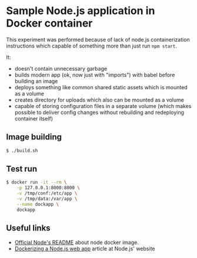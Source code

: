# Sample Node.js application in Docker container

This experiment was performed because of lack of node.js containerization instructions which capable of something more than just run `npm start`.

It:

- doesn't contain unnecessary garbage
- builds modern app (ok, now just with "imports") with babel before building an image
- deploys something like common shared static assets which is mounted as a volume
- creates directory for uploads which also can be mounted as a volume
- capable of storing configuration files in a separate volume (which makes possible to deliver config changes without rebuilding and redeploying container itself)   

## Image building

```bash
$ ./build.sh
```

## Test run

```bash
$ docker run -it --rm \
    -p 127.0.0.1:8000:8000 \
    -v /tmp/conf:/etc/app \
    -v /tmp/data:/var/app \
    --name dockapp \
    dockapp
```

## Useful links

* [Official Node's README](https://github.com/nodejs/docker-node) about node docker image.
* [Dockerizing a Node.js web app](https://nodejs.org/en/docs/guides/nodejs-docker-webapp/) article at Node.js' website
